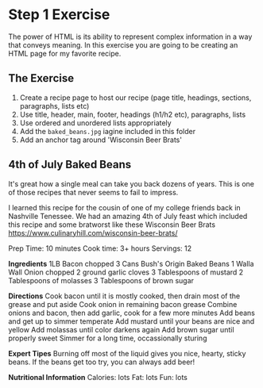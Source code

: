 # Step 1 Exercise

The power of HTML is its ability to represent complex information in a way that conveys meaning. In this exercise you are going to be creating an HTML page for my favorite recipe.

## The Exercise

1. Create a recipe page to host our recipe (page title, headings, sections, paragraphs, lists etc)
2. Use title, header, main, footer, headings (h1/h2 etc), paragraphs, lists
3. Use ordered and unordered lists appropriately
4. Add the `baked_beans.jpg` iagine included in this folder
5. Add an anchor tag around 'Wisconsin Beer Brats'

## 4th of July Baked Beans

It's great how a single meal can take you back dozens of years. This is one of those recipes that never seems to fail to impress.

I learned this recipe for the cousin of one of my college friends back in Nashville Tenessee. We had an amazing 4th of July feast which included this recipe and some bratworst like these Wisconsin Beer Brats https://www.culinaryhill.com/wisconsin-beer-brats/

Prep Time: 10 minutes
Cook time: 3+ hours
Servings: 12

**Ingredients**
1LB Bacon chopped
3 Cans Bush's Origin Baked Beans
1 Walla Wall Onion chopped
2 ground garlic cloves
3 Tablespoons of mustard
2 Tablespoons of molasses
3 Tablespoons of brown sugar

**Directions**
Cook bacon until it is mostly cooked, then drain most of the grease and put aside
Cook onion in remaining bacon grease
Combine onions and bacon, then add garlic, cook for a few more minutes
Add beans and get up to simmer temperate
Add mustard until your beans are nice and yellow
Add molassas until color darkens again
Add brown sugar until properly sweet
Simmer for a long time, occassionally sturing

**Expert Tipes**
Burning off most of the liquid gives you nice, hearty, sticky beans.
If the beans get too try, you can always add beer!

**Nutritional Information**
Calories: lots
Fat: lots
Fun: lots
